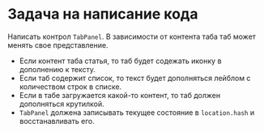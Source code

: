 # Задача на написание кода

Написать контрол `TabPanel`. В зависимости от контента таба таб может менять свое представление.
 * Если контент таба статья, то таб будет содежать иконку в дополнению к тексту.
 * Если таб содержит список, то текст будет дополняться лейблом с количеством строк в списке.
 * Если в табе загружается какой-то контент, то таб должен дополняться крутилкой.
 * `TabPanel` должена записывать текущее состояние в `location.hash` и восстанавливать его.
